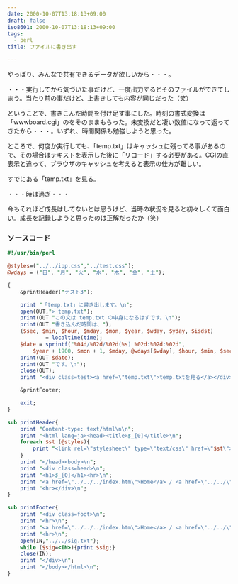 ```yaml
---
date: 2000-10-07T13:18:13+09:00
draft: false
iso8601: 2000-10-07T13:18:13+09:00
tags:
  - perl
title: ファイルに書き出す

---
```


やっぱり、みんなで共有できるデータが欲しいから・・・。

・・・実行してから気づいた事だけど、一度出力するとそのファイルができてしまう。当たり前の事だけど、上書きしても内容が同じだった（笑）

ということで、書きこんだ時間を付け足す事にした。時刻の書式変換は「wwwboard.cgi」のをそのままもらった。未変換だと凄い数値になって返ってきたから・・・。いずれ、時間関係も勉強しようと思った。

ところで、何度か実行しても、「temp.txt」はキャッシュに残ってる事があるので、その場合はテキストを表示した後に「リロード」する必要がある。CGIの直表示と違って、ブラウザのキャッシュを考えると表示の仕方が難しい。

すでにある「temp.txt」を見る。

・・・時は過ぎ・・・

今もそれほど成長はしてないとは思うけど、当時の状況を見ると初々しくて面白い。成長を記録しようと思ったのは正解だったか（笑）

### ソースコード

```perl
#!/usr/bin/perl

@styles=("../../ipp.css","../test.css");
@wdays = ("日", "月", "火", "水", "木", "金", "土");

{
    &printHeader("テスト3");

    print "「temp.txt」に書き出します。\n";
    open(OUT,"> temp.txt");
    print(OUT "この文は temp.txt の中身になるはずです。\n");
    print(OUT "書き込んだ時間は、");
    ($sec, $min, $hour, $mday, $mon, $year, $wday, $yday, $isdst)
            = localtime(time);
    $date = sprintf("%04d/%02d/%02d(%s) %02d:%02d:%02d",
        $year + 1900, $mon + 1, $mday, @wdays[$wday], $hour, $min, $sec);
    print(OUT $date);
    print(OUT "です。\n");
    close(OUT);
    print "<div class=test><a href=\"temp.txt\">temp.txtを見る</a></div>";

    &printFooter;

    exit;
}

sub printHeader{
    print "Content-type: text/html\n\n";
    print "<html lang=ja><head><title>$_[0]</title>\n";
    foreach $st (@styles){
        print "<link rel=\"stylesheet\" type=\"text/css\" href=\"$st\">\n";
    }
    print "</head><body>\n";
    print "<div class=head>\n";
    print "<h1>$_[0]</h1><hr>\n";
    print "<a href=\"../../../index.htm\">Home</a> / <a href=\"../../\">Perl</a> / <a href=\"../\">TestCGI Index</a>\n";
    print "<hr></div>\n";
}

sub printFooter{
    print "<div class=foot>\n";
    print "<hr>\n";
    print "<a href=\"../../../index.htm\">Home</a> / <a href=\"../../\">Perl</a> / <a href=\"../\">TestCGI Index</a>\n";
    print "<hr>\n";
    open(IN,"../../sig.txt");
    while ($sig=<IN>){print $sig;}
    close(IN);
    print "</div>\n";
    print "</body></html>\n";
}
```
